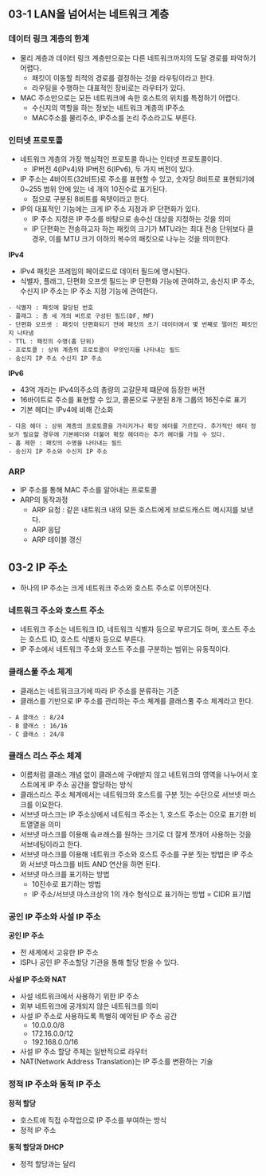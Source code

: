 ## 03-1 LAN을 넘어서는 네트워크 계층
### 데이터 링크 계층의 한계
- 물리 계층과 데이터 링크 계층만으로는 다른 네트워크까지의 도달 경로를 파악하기 어렵다.
	- 패킷이 이동할 최적의 경로를 결정하는 것을 라우팅이라고 한다.
	- 라우팅을 수행하는 대표적인 장비로는 라우터가 있다.
- MAC 주소만으로는 모든 네트워크에 속한 호스트의 위치를 특정하기 어렵다.
	- 수신지의 역할을 하는 정보는 네트워크 계층의 IP주소
	- MAC주소를 물리주소, IP주소를 논리 주소라고도 부른다.
### 인터넷 프로토콜
- 네트워크 게층의 가장 핵심적인 프로토콜 하나는 인터넷 프로토콜이다.
	- IP버전 4(IPv4)와 IP버전 6(IPv6), 두 가지 버전이 있다.
- IP 주소는 4바이트(32비트)로 주소를 표현할 수 있고, 숫자당 8비트로 표현되기에 0~255 범위 안에 있는 네 개의 10진수로 표기된다.
	- 점으로 구분된 8비트를 옥텟이라고 한다.
- IP의 대표적인 기능에는 크게 IP 주소 지정과 IP 단편화가 있다.
	- IP 주소 지정은 IP 주소를 바탕으로 송수신 대상을 지정하는 것을 의미
	- IP 단편화는 전송하고자 하는 패킷의 크기가 MTU라는 최대 전송 단위보다 클 경우, 이를 MTU 크기 이하의 복수의 패킷으로 나누는 것을 의미한다.

**IPv4**
- IPv4 패킷은 프레임의 페이로드로 데이터 필드에 명시된다.
- 식별자, 플래그, 단편화 오프셋 필드는 IP 단편화 기능에 관여하고, 송신지 IP 주소, 수신지 IP 주소는 IP 주소 지정 기능에 관여한다.
```
- 식별자 : 패킷에 할당된 번호
- 플래그 : 총 세 개의 비트로 구성된 필드(DF, MF)
- 단편화 오프셋 : 패킷이 단편화되기 전에 패킷의 초기 데이터에서 몇 번째로 떨어진 패킷인지 나타냄
- TTL : 패킷의 수명(홉 단위)
- 프로토콜 : 상위 계층의 프로토콜이 무엇인지를 나타내는 필드
- 송신지 IP 주소 수신지 IP 주소
```

**IPv6**
- 43억 개라는 IPv4의주소의 총량의 고갈문제 떄문에 등장한 버전
- 16바이트로 주소를 표현할 수 있고, 콜론으로 구분된 8개 그룹의 16진수로 표기
- 기본 헤더는 IPv4에 비해 간소화
```
- 다음 헤더 : 상위 계층의 프로토콜을 가리키거나 확장 헤더를 가르킨다. 추가적인 헤더 정보가 필요할 경우에 기본헤더와 더불어 확장 헤더라는 추가 헤더를 가질 수 있다.
- 홉 제한 : 패킷의 수명을 나타내는 필드
- 송신지 IP 주소와 수신지 IP 주소
```

### ARP
- IP 주소를 통해 MAC 주소를 알아내는 프로토콜
- ARP의 동작과정
	- ARP 요청 : 같은 내트워크 내의 모든 호스트에게 브로드캐스트 메시지를 보낸다.
	- ARP 응답
	- ARP 테이블 갱신

## 03-2 IP 주소
- 하나의 IP 주소는 크게 네트워크 주소와 호스트 주소로 이루어진다.
### 네트워크 주소와 호스트 주소
- 네트워크 주소는 네트워크 ID, 네트워크 식별자 등으로 부르기도 하며, 호스트 주소는 호스트 ID, 호스트 식별자 등으로 부른다.
- IP 주소에서 네트워크 주소와 호스트 주소를 구분하는 범위는 유동적이다.
### 클래스풀 주소 체계
- 클래스는 네트워크크기에 따라 IP 주소를 분류하는 기준
- 클래스를 기반으로 IP 주소를 관리하는 주소 쳬계를 클래스풀 주소 체계라고 한다.
```
- A 클래스 : 8/24
- B 클래스 : 16/16
- C 클래스 : 24/8
```
### 클래스 리스 주소 체계
- 이름처럼 클래스 개념 없이 클래스에 구애받지 않고 네트워크의 영역을 나누어서 호스트에게 IP 주소 공간을 할당하는 방식
- 클래스리스 주소 체계에서는 네트워크와 호스트를 구분 짓는 수단으로 서브넷 마스크를 이요한다.
- 서브넷 마스크는 IP 주소상에서 네트워크 주소는 1, 호스트 주소는 0으로 표기한 비트열열을 의미
- 서브넷 마스크를 이용해 슼ㄹ래스를 원하는 크기로 더 잘게 쪼개어 사용하는 것을 서브네팅이라고 한다.
- 서브넷 마스크를 이용해 네트워크 주소와 호스트 주소를 구분 짓는 방법은 IP 주소와 서브넷 마스크를 비트 AND 연산을 하면 된다.
- 서브넷 마스크를 표기하는 방법
	- 10진수로 표기하는 방법
	- IP 주소/서브넷 마스크상의 1의 개수 형식으로 표기하는 방법 = CIDR 표기법
### 공인 IP 주소와 사설 IP 주소
**공인 IP 주소**
- 전 세계에서 고유한 IP 주소
- ISP나 공인 IP 주소할당 기관을 통해 할당 받을 수 있다.

**사설 IP 주소와 NAT**
- 사설 네트워크에서 사용하기 위한 IP 주소
- 외부 네트워크에 공개되지 않은 네트워크를 의미
- 사설 IP 주소로 사용하도록 특별히 예약된 IP 주소 공간
	- 10.0.0.0/8
	- 172.16.0.0/12
	- 192.168.0.0/16
- 사설 IP 주소 할당 주체는 일반적으로 라우터
- NAT(Network Address Translation)는 IP 주소를 변환하는 기술
### 정적 IP 주소와 동적 IP 주소
**정적 할당**
- 호스트에 직접 수작업으로 IP 주소를 부여하는 방식
- 정적 IP 주소

**동적 할당과 DHCP**
- 정적 할당과는 달리 